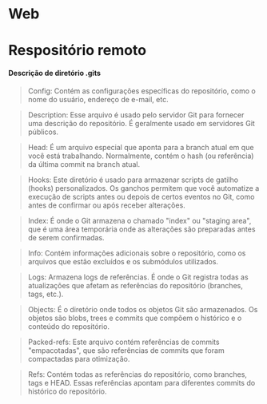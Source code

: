 # Web

# Respositório remoto

#### Descrição de diretório .gits

> Config: Contém as configurações específicas do repositório, como o nome do usuário, endereço de e-mail, etc.

> Description: Esse arquivo é usado pelo servidor Git para fornecer uma descrição do repositório. É geralmente usado em servidores Git públicos.

> Head: É um arquivo especial que aponta para a branch atual em que você está trabalhando. Normalmente, contém o hash (ou referência) da última commit na branch atual.

> Hooks: Este diretório é usado para armazenar scripts de gatilho (hooks) personalizados. Os ganchos permitem que você automatize a execução de scripts antes ou depois de certos eventos no Git, como antes de confirmar ou após receber alterações.

> Index: É onde o Git armazena o chamado "index" ou "staging area", que é uma área temporária onde as alterações são preparadas antes de serem confirmadas.

> Info: Contém informações adicionais sobre o repositório, como os arquivos que estão excluídos e os submódulos utilizados.

> Logs: Armazena logs de referências. É onde o Git registra todas as atualizações que afetam as referências do repositório (branches, tags, etc.).

> Objects: É o diretório onde todos os objetos Git são armazenados. Os objetos são blobs, trees e commits que compõem o histórico e o conteúdo do repositório.

> Packed-refs: Este arquivo contém referências de commits "empacotadas", que são referências de commits que foram compactadas para otimização.

> Refs: Contém todas as referências do repositório, como branches, tags e HEAD. Essas referências apontam para diferentes commits do histórico do repositório.
